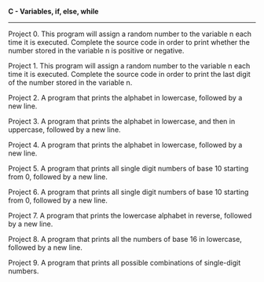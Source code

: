 **C - Variables, if, else, while**
***
Project 0. This program will assign a random number to the variable n each time it is executed. Complete the source code in order to print whether the number stored in the variable n is positive or negative.

Project 1. This program will assign a random number to the variable n each time it is executed. Complete the source code in order to print the last digit of the number stored in the variable n.

Project 2. A program that prints the alphabet in lowercase, followed by a new line.

Project 3. A program that prints the alphabet in lowercase, and then in uppercase, followed by a new line.

Project 4. A program that prints the alphabet in lowercase, followed by a new line.

Project 5. A program that prints all single digit numbers of base 10 starting from 0, followed by a new line.

Project 6. A program that prints all single digit numbers of base 10 starting from 0, followed by a new line.

Project 7. A program that prints the lowercase alphabet in reverse, followed by a new line.

Project 8. A program that prints all the numbers of base 16 in lowercase, followed by a new line.

Project 9. A program that prints all possible combinations of single-digit numbers.
